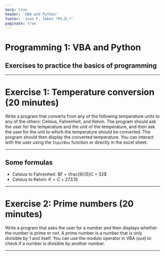 ```yaml
---
marp: true
header: 'VBA and Python'
footer: 'Juan F. Imbet *Ph.D.*'
paginate: true
---
```


# Programming 1: VBA and Python

## Exercises to practice the basics of programming

---

# Exercise 1: Temperature conversion (20 minutes)

Write a program that converts from any of the following temperature units to any of the others: Celsius, Fahrenheit, and Kelvin. The program should ask the user for the temperature and the unit of the temperature, and then ask the user for the unit to which the temperature should be converted. The program should then display the converted temperature. You can interact with the user using the `InputBox` function or directly in the excel sheet.

---

## Some formulas 

- Celsius to Fahrenheit: $F = \frac{9}{5}C + 32$
- Celsius to Kelvin: $K = C + 273.15$

---

# Exercise 2: Prime numbers (20 minutes)

Write a program that asks the user for a number and then displays whether the number is prime or not. A prime number is a number that is only divisible by 1 and itself. You can use the modulo operator in VBA (`mod`) to check if a number is divisible by another number.

---

